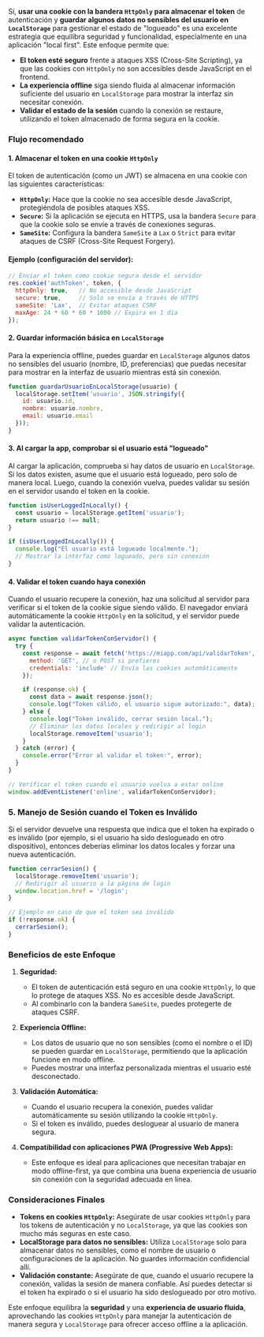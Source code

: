 Sí, **usar una cookie con la bandera `HttpOnly` para almacenar el token** de autenticación y **guardar algunos datos no sensibles del usuario en `LocalStorage`** para gestionar el estado de "logueado" es una excelente estrategia que equilibra seguridad y funcionalidad, especialmente en una aplicación "local first". Este enfoque permite que:

- **El token esté seguro** frente a ataques XSS (Cross-Site Scripting), ya que las cookies con `HttpOnly` no son accesibles desde JavaScript en el frontend.
- **La experiencia offline** siga siendo fluida al almacenar información suficiente del usuario en `LocalStorage` para mostrar la interfaz sin necesitar conexión.
- **Validar el estado de la sesión** cuando la conexión se restaure, utilizando el token almacenado de forma segura en la cookie.

### Flujo recomendado

#### 1. **Almacenar el token en una cookie `HttpOnly`**
El token de autenticación (como un JWT) se almacena en una cookie con las siguientes características:
- **`HttpOnly`:** Hace que la cookie no sea accesible desde JavaScript, protegiéndola de posibles ataques XSS.
- **`Secure`:** Si la aplicación se ejecuta en HTTPS, usa la bandera `Secure` para que la cookie solo se envíe a través de conexiones seguras.
- **`SameSite`:** Configura la bandera `SameSite` a `Lax` o `Strict` para evitar ataques de CSRF (Cross-Site Request Forgery).

#### Ejemplo (configuración del servidor):

```javascript
// Enviar el token como cookie segura desde el servidor
res.cookie('authToken', token, {
  httpOnly: true,   // No accesible desde JavaScript
  secure: true,     // Solo se envía a través de HTTPS
  sameSite: 'Lax',  // Evitar ataques CSRF
  maxAge: 24 * 60 * 60 * 1000 // Expira en 1 día
});
```

#### 2. **Guardar información básica en `LocalStorage`**
Para la experiencia offline, puedes guardar en `LocalStorage` algunos datos no sensibles del usuario (nombre, ID, preferencias) que puedas necesitar para mostrar en la interfaz de usuario mientras está sin conexión.

```javascript
function guardarUsuarioEnLocalStorage(usuario) {
  localStorage.setItem('usuario', JSON.stringify({
    id: usuario.id,
    nombre: usuario.nombre,
    email: usuario.email
  }));
}
```

#### 3. **Al cargar la app, comprobar si el usuario está "logueado"**
Al cargar la aplicación, comprueba si hay datos de usuario en `LocalStorage`. Si los datos existen, asume que el usuario está logueado, pero solo de manera local. Luego, cuando la conexión vuelva, puedes validar su sesión en el servidor usando el token en la cookie.

```javascript
function isUserLoggedInLocally() {
  const usuario = localStorage.getItem('usuario');
  return usuario !== null;
}

if (isUserLoggedInLocally()) {
  console.log("El usuario está logueado localmente.");
  // Mostrar la interfaz como logueado, pero sin conexión
}
```

#### 4. **Validar el token cuando haya conexión**
Cuando el usuario recupere la conexión, haz una solicitud al servidor para verificar si el token de la cookie sigue siendo válido. El navegador enviará automáticamente la cookie `HttpOnly` en la solicitud, y el servidor puede validar la autenticación.

```javascript
async function validarTokenConServidor() {
  try {
    const response = await fetch('https://miapp.com/api/validarToken', {
      method: 'GET', // o POST si prefieres
      credentials: 'include' // Envía las cookies automáticamente
    });

    if (response.ok) {
      const data = await response.json();
      console.log("Token válido, el usuario sigue autorizado:", data);
    } else {
      console.log("Token inválido, cerrar sesión local.");
      // Eliminar los datos locales y redirigir al login
      localStorage.removeItem('usuario');
    }
  } catch (error) {
    console.error("Error al validar el token:", error);
  }
}

// Verificar el token cuando el usuario vuelva a estar online
window.addEventListener('online', validarTokenConServidor);
```

### 5. **Manejo de Sesión cuando el Token es Inválido**
Si el servidor devuelve una respuesta que indica que el token ha expirado o es inválido (por ejemplo, si el usuario ha sido deslogueado en otro dispositivo), entonces deberías eliminar los datos locales y forzar una nueva autenticación.

```javascript
function cerrarSesion() {
  localStorage.removeItem('usuario');
  // Redirigir al usuario a la página de login
  window.location.href = '/login';
}

// Ejemplo en caso de que el token sea inválido
if (!response.ok) {
  cerrarSesion();
}
```

### Beneficios de este Enfoque

1. **Seguridad:**
   - El token de autenticación está seguro en una cookie `HttpOnly`, lo que lo protege de ataques XSS. No es accesible desde JavaScript.
   - Al combinarlo con la bandera `SameSite`, puedes protegerte de ataques CSRF.
   
2. **Experiencia Offline:**
   - Los datos de usuario que no son sensibles (como el nombre o el ID) se pueden guardar en `LocalStorage`, permitiendo que la aplicación funcione en modo offline.
   - Puedes mostrar una interfaz personalizada mientras el usuario esté desconectado.

3. **Validación Automática:**
   - Cuando el usuario recupera la conexión, puedes validar automáticamente su sesión utilizando la cookie `HttpOnly`.
   - Si el token es inválido, puedes desloguear al usuario de manera segura.

4. **Compatibilidad con aplicaciones PWA (Progressive Web Apps):**
   - Este enfoque es ideal para aplicaciones que necesitan trabajar en modo offline-first, ya que combina una buena experiencia de usuario sin conexión con la seguridad adecuada en línea.

### Consideraciones Finales

- **Tokens en cookies `HttpOnly`:** Asegúrate de usar cookies `HttpOnly` para los tokens de autenticación y no `LocalStorage`, ya que las cookies son mucho más seguras en este caso.
- **LocalStorage para datos no sensibles:** Utiliza `LocalStorage` solo para almacenar datos no sensibles, como el nombre de usuario o configuraciones de la aplicación. No guardes información confidencial allí.
- **Validación constante:** Asegúrate de que, cuando el usuario recupere la conexión, validas la sesión de manera confiable. Así puedes detectar si el token ha expirado o si el usuario ha sido deslogueado por otro motivo.

Este enfoque equilibra la **seguridad** y una **experiencia de usuario fluida**, aprovechando las cookies `HttpOnly` para manejar la autenticación de manera segura y `LocalStorage` para ofrecer acceso offline a la aplicación.